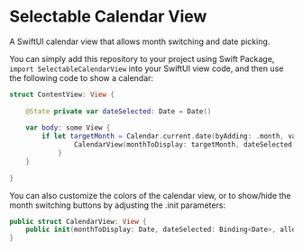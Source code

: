 # Selectable Calendar View

A SwiftUI calendar view that allows month switching and date picking.

You can simply add this repository to your project using Swift Package, `import SelectableCalendarView` into your SwiftUI view code, and then use the following code to show a calendar:

```swift
struct ContentView: View {
    
    @State private var dateSelected: Date = Date()
    
    var body: some View {
        if let targetMonth = Calendar.current.date(byAdding: .month, value: 0, to: Date()) {
                CalendarView(monthToDisplay: targetMonth, dateSelected: $dateSelected)
            }
    }
    
}
```

You can also customize the colors of the calendar view, or to show/hide the month switching buttons by adjusting the .init parameters:

```swift
public struct CalendarView: View {
    public init(monthToDisplay: Date, dateSelected: Binding<Date>, allowSwitchMonth: Bool = true, showMonthLabel: Bool = true) { ... }
}
```
